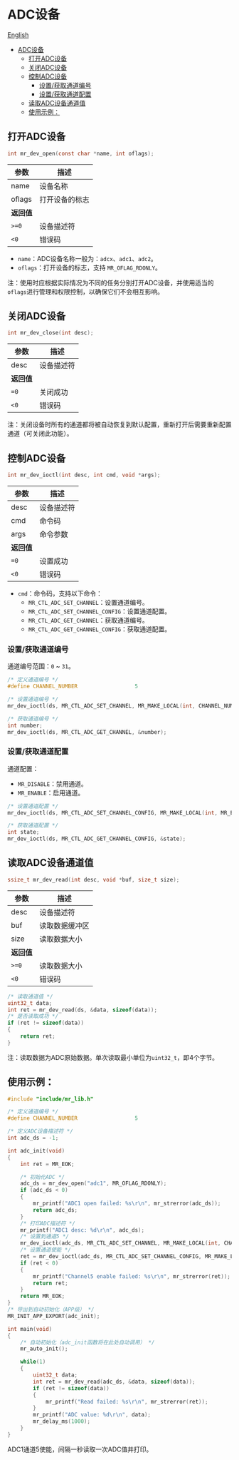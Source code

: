 # ADC设备

[English](adc_EN.md)

<!-- TOC -->
* [ADC设备](#adc设备)
  * [打开ADC设备](#打开adc设备)
  * [关闭ADC设备](#关闭adc设备)
  * [控制ADC设备](#控制adc设备)
    * [设置/获取通道编号](#设置获取通道编号)
    * [设置/获取通道配置](#设置获取通道配置)
  * [读取ADC设备通道值](#读取adc设备通道值)
  * [使用示例：](#使用示例)
<!-- TOC -->

## 打开ADC设备

```c
int mr_dev_open(const char *name, int oflags);
```

| 参数      | 描述      |
|---------|---------|
| name    | 设备名称    |
| oflags  | 打开设备的标志 |
| **返回值** |         |
| `>=0`   | 设备描述符   |
| `<0`    | 错误码     |

- `name`：ADC设备名称一般为：`adcx`、`adc1`、`adc2`。
- `oflags`：打开设备的标志，支持 `MR_OFLAG_RDONLY`。

注：使用时应根据实际情况为不同的任务分别打开ADC设备，并使用适当的`oflags`进行管理和权限控制，以确保它们不会相互影响。

## 关闭ADC设备

```c
int mr_dev_close(int desc);
```

| 参数      | 描述    |
|---------|-------|
| desc    | 设备描述符 |
| **返回值** |       |
| `=0`    | 关闭成功  |
| `<0`    | 错误码   |

注：关闭设备时所有的通道都将被自动恢复到默认配置，重新打开后需要重新配置通道（可关闭此功能）。

## 控制ADC设备

```c
int mr_dev_ioctl(int desc, int cmd, void *args);
```

| 参数      | 描述    |
|---------|-------|
| desc    | 设备描述符 |
| cmd     | 命令码   |
| args    | 命令参数  |
| **返回值** |       |
| `=0`    | 设置成功  |
| `<0`    | 错误码   |

- `cmd`：命令码，支持以下命令：
    - `MR_CTL_ADC_SET_CHANNEL`：设置通道编号。
    - `MR_CTL_ADC_SET_CHANNEL_CONFIG`：设置通道配置。
    - `MR_CTL_ADC_GET_CHANNEL`：获取通道编号。
    - `MR_CTL_ADC_GET_CHANNEL_CONFIG`：获取通道配置。

### 设置/获取通道编号

通道编号范围：`0` ~ `31`。

```c
/* 定义通道编号 */
#define CHANNEL_NUMBER                  5

/* 设置通道编号 */
mr_dev_ioctl(ds, MR_CTL_ADC_SET_CHANNEL, MR_MAKE_LOCAL(int, CHANNEL_NUMBER));

/* 获取通道编号 */
int number;
mr_dev_ioctl(ds, MR_CTL_ADC_GET_CHANNEL, &number);
```

### 设置/获取通道配置

通道配置：

- `MR_DISABLE`：禁用通道。
- `MR_ENABLE`：启用通道。

```c
/* 设置通道配置 */
mr_dev_ioctl(ds, MR_CTL_ADC_SET_CHANNEL_CONFIG, MR_MAKE_LOCAL(int, MR_ENABLE));

/* 获取通道配置 */
int state;
mr_dev_ioctl(ds, MR_CTL_ADC_GET_CHANNEL_CONFIG, &state);
```

## 读取ADC设备通道值

```c
ssize_t mr_dev_read(int desc, void *buf, size_t size);
```

| 参数      | 描述      |
|---------|---------|
| desc    | 设备描述符   |
| buf     | 读取数据缓冲区 |
| size    | 读取数据大小  |
| **返回值** |         |
| `>=0`   | 读取数据大小  |
| `<0`    | 错误码     |

```c
/* 读取通道值 */
uint32_t data;
int ret = mr_dev_read(ds, &data, sizeof(data));
/* 是否读取成功 */
if (ret != sizeof(data))
{
    return ret;
}
```

注：读取数据为ADC原始数据。单次读取最小单位为`uint32_t`，即4个字节。

## 使用示例：

```c
#include "include/mr_lib.h"

/* 定义通道编号 */
#define CHANNEL_NUMBER                  5

/* 定义ADC设备描述符 */
int adc_ds = -1;

int adc_init(void)
{
    int ret = MR_EOK;

    /* 初始化ADC */
    adc_ds = mr_dev_open("adc1", MR_OFLAG_RDONLY);
    if (adc_ds < 0)
    {
        mr_printf("ADC1 open failed: %s\r\n", mr_strerror(adc_ds));
        return adc_ds;
    }
    /* 打印ADC描述符 */
    mr_printf("ADC1 desc: %d\r\n", adc_ds);
    /* 设置到通道5 */
    mr_dev_ioctl(adc_ds, MR_CTL_ADC_SET_CHANNEL, MR_MAKE_LOCAL(int, CHANNEL_NUMBER));
    /* 设置通道使能 */
    ret = mr_dev_ioctl(adc_ds, MR_CTL_ADC_SET_CHANNEL_CONFIG, MR_MAKE_LOCAL(int, MR_ENABLE));
    if (ret < 0)
    {
        mr_printf("Channel5 enable failed: %s\r\n", mr_strerror(ret));
        return ret;
    }
    return MR_EOK;
}
/* 导出到自动初始化（APP级） */
MR_INIT_APP_EXPORT(adc_init);

int main(void)
{
    /* 自动初始化（adc_init函数将在此处自动调用） */
    mr_auto_init();

    while(1)
    {
        uint32_t data;
        int ret = mr_dev_read(adc_ds, &data, sizeof(data));
        if (ret != sizeof(data))
        {
            mr_printf("Read failed: %s\r\n", mr_strerror(ret));
        }
        mr_printf("ADC value: %d\r\n", data);
        mr_delay_ms(1000);
    }
}
```

ADC1通道5使能，间隔一秒读取一次ADC值并打印。
